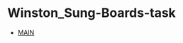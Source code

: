 # Winston_Sung-Boards-task

* [MAIN](https://github.com/WinstonSung/winstonsung-boards-task/projects/1)
